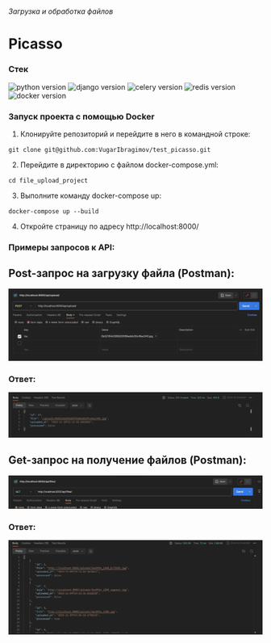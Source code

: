 # 
*Загрузка и обработка файлов*
# **Picasso**

### **Стек**
![python version](https://img.shields.io/badge/Python-3.9.6-red)
![django version](https://img.shields.io/badge/DRF-3.14.0-blue)
![celery version](https://img.shields.io/badge/Celery-5.2.4-green)
![redis version](https://img.shields.io/badge/Redis-4.6.0-brown)
![docker version](https://img.shields.io/badge/Docker-20.10.7-blue)

### **Запуск проекта с помощью Docker**

1. Клонируйте репозиторий и перейдите в него в командной строке:

```
git clone git@github.com:VugarIbragimov/test_picasso.git
```

2. Перейдите в директорию с файлом docker-compose.yml:
```
cd file_upload_project
``` 

3. Выполните команду docker-compose up:
```
docker-compose up --build
```

4. Откройте страницу по адресу http://localhost:8000/


### Примеры запросов к API:

## Post-запрос на загрузку файла (Postman):

![p_1](/img/p_1.jpg)

### Ответ:

![p_2](/img/p_2.jpg)

## Get-запрос на получение файлов (Postman):

![p_3](/img/g_1.jpg)


### Ответ:

![p_4](/img/g_2.jpg)
